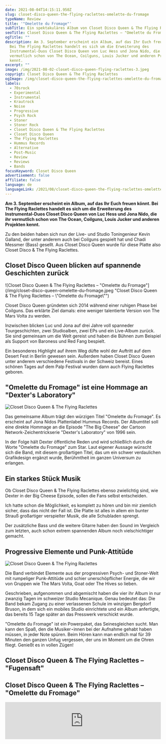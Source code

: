 ```yaml
---
date: 2021-08-04T14:15:11.950Z
slug: closet-disco-queen-the-flying-raclettes-omelette-du-fromage
typeName: Review
title: '"Omelette du Fromage"'
subTitle: Ein spektakuläres Album von Closet Disco Queen & The Flying Raclettes
seoTitle: Closet Disco Queen & The Flying Raclettes – "Omelette du Fromage"
ogTitle: ""
description: Am 3. September erscheint ein Album, auf das Ihr Euch freuen könnt.
  Bei The Flying Raclettes handelt es sich um die Erweiterung des
  Instrumental-Duos Closet Disco Queen von Luc Hess und Jona Nido, die ihr
  vermutlich schon von The Ocean, Coilguns, Louis Jucker und anderen Projekten
  kennt.
excerpt: ""
image: /img/2021-08-02-closet-disco-queen-flying-raclettes-3.jpeg
copyrigt: Closet Disco Queen & The Flying Raclettes
ogImage: /img/closet-disco-queen-the-flying-raclettes-omelette-du-fromage-fb.jpg
labels:
  - 70srock
  - Experimental
  - Instrumental
  - Krautrock
  - Noise
  - Progressive
  - Psych Rock
  - Stoner
  - Stoner Rock
  - Closet Disco Queen & The Flying Raclettes
  - Closet Disco Queen
  - The Flying Raclettes
  - Hummus Records
  - Alternative
  - Post-Music
  - Review
  - Reviews
  - Bands
focusKeyword: Closet Disco Queen
advertisement: false
affiliate: false
language: de
languageLink: /2021/08/closet-disco-queen-the-flying-raclettes-omelette-du-fromage-en/
---
```

**Am 3. September erscheint ein Album, auf das Ihr Euch freuen könnt. Bei The Flying Raclettes handelt es sich um die Erweiterung des Instrumental-Duos Closet Disco Queen von Luc Hess und Jona Nido, die ihr vermutlich schon von The Ocean, Coilguns, Louis Jucker und anderen Projekten kennt.**

Zu den beiden haben sich nun der Live- und Studio Toningenieur Kevin Galland, der unter anderem auch bei Coilguns gespielt hat und Chadi Messmer (Bass) gesellt. Aus Closet Disco Queen wurde für diese Platte also Closet Disco & The Flying Raclettes.

## Closet Disco Queen blicken auf spannende Geschichten zurück

![Closet Disco Queen & The Flying Raclettes – "Omelette du Fromage"](/img/closet-disco-queen-omelette-du-fromage.jpeg "Closet Disco Queen & The Flying Raclettes – \\"Omelette du Fromage\\"")

Closet Disco Queen gründeten sich 2014 während einer ruhigen Phase bei Coilguns. Das erklärte Ziel damals: eine weniger talentierte Version von The Mars Volta zu werden.

Inzwischen blicken Luc und Jona auf drei Jahre voll spanneder Tourgeschichten, zwei Studioalben, zwei EPs und ein Live-Album zurück. Sie sind gemeinsam um die Welt gereist und haben die Bühnen zum Beispiel als Support von Baroness und Red Fang bespielt.

Ein besonderes Highlight auf ihrem Weg düfte wohl der Auftritt auf dem Desert Fest in Berlin gewesen sein. Außerdem haben Closet Disco Queen unter anderem verschiedene Festivals in der Schweiz bereist. Eines schönen Tages auf dem Palp Festival wurden dann auch Flying Raclettes geboren.

## "Omelette du Fromage" ist eine Hommage an "Dexter's Laboratory"

![Closet Disco Queen & The Flying Raclettes](/img/2021-08-02-closet-disco-queen-flying-raclettes-5.jpeg "Closet Disco Queen & The Flying Raclettes")

Das gemeinsame Album trägt den würzigen Titel "Omelette du Fromage". Es erscheint auf Jona Nidos Plattenlabel Hummus Records. Der Albumtitel soll eine direkte Hommage an die Episode "The Big Cheese" der Cartoon Network-Zeichentrickserie "Dexter's Laboratory" von 1996 sein.

In der Folge hält Dexter öffentliche Reden und wird schließlich durch die Worte "Omelette du Fromage" zum Star. Laut eigener Aussage wünscht sich die Band, mit diesem großartigen Titel, das um ein schwer verdaulichen Grafikdesign ergänzt wurde, Berühmtheit im ganzen Universum zu erlangen.

## Ein starkes Stück Musik

Ob Closet Disco Queen & The Flying Raclettes ebenso zwielichtig sind, wie Dexter in der Big Cheese Episode, sollen die Fans selbst entscheiden. 

Ich hatte schon die Möglichkeit, es komplett zu hören und bin mir ziemlich sicher, dass das nicht der Fall ist. Die Platte ist alles in allem ein bunter Strauß großartiger verspielter Musik, die alle Schubladen sprengt.

Der zusätzliche Bass und die weitere Gitarre haben den Sound im Vergleich zum letzten, auch schon extrem spannenden Album noch vielschichtiger gemacht. 

## Progressive Elemente und Punk-Attitüde

![Closet Disco Queen & The Flying Raclettes](/img/2021-08-02-closet-disco-queen-flying-raclettes-2.jpeg "Closet Disco Queen & The Flying Raclettes")

Die Band verbindet Elemente aus der progressiven Psych- und Stoner-Welt mit rumpeliger Punk-Attitüde und schier unerschöpflicher Energie, die wir von Gruppen wie The Mars Volta, Goat oder The Hives so lieben.

Geschrieben, aufgenommen und abgemischt haben die vier ihr Album in nur zwanzig Tagen im schweizer Studio Mecanique. Genau bedeutet das: Die Band bekam Zugang zu einer verlassenen Schule im winzigen Bergdorf Bruson, in dem sich ein mobiles Studio einrichtete und ein Album anfertigte, das bereits 15 Tage später an das Presswerk verschickt wurde.

"Omelette du Fromage" ist ein Powerpaket, das Seinesgleichen sucht. Man kann den Spaß, den die Musiker⋆innen bei der Aufnahme gehabt haben müssen, in jeder Note spüren. Beim Hören kann man endlich mal für 39 Minuten den ganzen Unfug vergessen, der uns im Moment um die Ohren fliegt. Genießt es in vollen Zügen!

## Closet Disco Queen & The Flying Raclettes – "Fugensaft"

<YouTube id="APNyDhLHWSw" />

## Closet Disco Queen & The Flying Raclettes – "Omelette du Fromage"

<iframe style="border: 0; width: 100%; height: 120px;" src="https://bandcamp.com/EmbeddedPlayer/album=1670918056/size=large/bgcol=ffffff/linkcol=5c9b72/tracklist=false/artwork=small/transparent=true/" seamless><a href="https://closetdiscoqueen.bandcamp.com/album/omelette-du-fromage">Omelette du Fromage by Closet Disco Queen &amp; The Flying Raclettes</a></iframe>